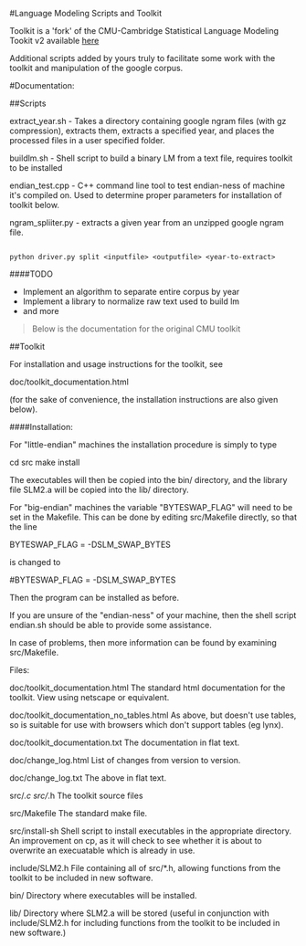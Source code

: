 #Language Modeling Scripts and Toolkit

Toolkit is a 'fork' of the CMU-Cambridge Statistical Language Modeling Tookit v2 available [here](http://www.speech.cs.cmu.edu/SLM_info.html)

Additional scripts added by yours truly to facilitate some work with the toolkit and manipulation of the google corpus.

#Documentation:

##Scripts

extract_year.sh - Takes a directory containing google ngram files (with gz compression), extracts them, extracts a specified year, and places the processed files in a user specified folder. 

buildlm.sh - Shell script to build a binary LM from a text file, requires toolkit to be installed

endian_test.cpp - C++ command line tool to test endian-ness of machine it's compiled on. Used to determine proper parameters for installation of toolkit below.

ngram_spliiter.py - extracts a given year from an unzipped google ngram file.

```

python driver.py split <inputfile> <outputfile> <year-to-extract>

```

####TODO

* Implement an algorithm to separate entire corpus by year
* Implement a library to normalize raw text used to build lm
* and more

> Below is the documentation for the original CMU toolkit

##Toolkit

For installation and usage instructions for the toolkit, see 

doc/toolkit_documentation.html

(for the sake of convenience, the installation instructions are also
given below).

####Installation:

For "little-endian" machines the installation procedure is simply to type

  cd src
  make install

The executables will then be copied into the bin/ directory, and the
library file SLM2.a will be copied into the lib/ directory.

For "big-endian" machines the variable "BYTESWAP_FLAG" will 
need to be set in the Makefile. This can be done by editing 
src/Makefile directly, so that the line

BYTESWAP_FLAG  = -DSLM_SWAP_BYTES

is changed to 

\#BYTESWAP_FLAG  = -DSLM_SWAP_BYTES

Then the program can be installed as before.

If you are unsure of the "endian-ness" of your machine, then the shell
script endian.sh should be able to provide some assistance.

In case of problems, then more information can be found by examining
src/Makefile.

Files:

doc/toolkit_documentation.html   The standard html documentation for the 
   toolkit. View using netscape or equivalent.

doc/toolkit_documentation_no_tables.html   As above, but doesn't use 
   tables, so is suitable for use with browsers which don't support
   tables (eg lynx).

doc/toolkit_documentation.txt   The documentation in flat text.

doc/change_log.html   List of changes from version to version.

doc/change_log.txt   The above in flat text. 

src/*.c src/*.h  The toolkit source files

src/Makefile  The standard make file.

src/install-sh  Shell script to install executables in the appropriate
   directory. An improvement on cp, as it will check to see whether it is 
   about to overwrite an execuatable which is already in use.

include/SLM2.h   File containing all of src/*.h, allowing 
   functions from the toolkit to be included in new software.

bin/   Directory where executables will be installed.

lib/   Directory where SLM2.a will be stored (useful in conjunction with 
   include/SLM2.h for including functions from the toolkit to be included 
   in new software.)





